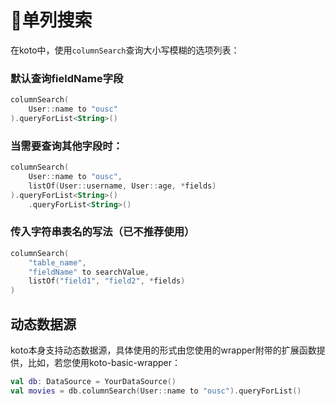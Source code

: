 # 🔎单列搜索

在koto中，使用`columnSearch`查询大小写模糊的选项列表：

### 默认查询fieldName字段

```kotlin
columnSearch(
    User::name to "ousc"
).queryForList<String>()
```

### 当需要查询其他字段时：

```kotlin
columnSearch(
    User::name to "ousc",
    listOf(User::username, User::age, *fields)
).queryForList<String>()
    .queryForList<String>()
```

### 传入字符串表名的写法（已不推荐使用）

```kotlin
columnSearch(
    "table_name",
    "fieldName" to searchValue,
    listOf("field1", "field2", *fields)
)
```

## 动态数据源

koto本身支持动态数据源，具体使用的形式由您使用的wrapper附带的扩展函数提供，比如，若您使用koto-basic-wrapper：

```kotlin
val db: DataSource = YourDataSource()
val movies = db.columnSearch(User::name to "ousc").queryForList()
```

